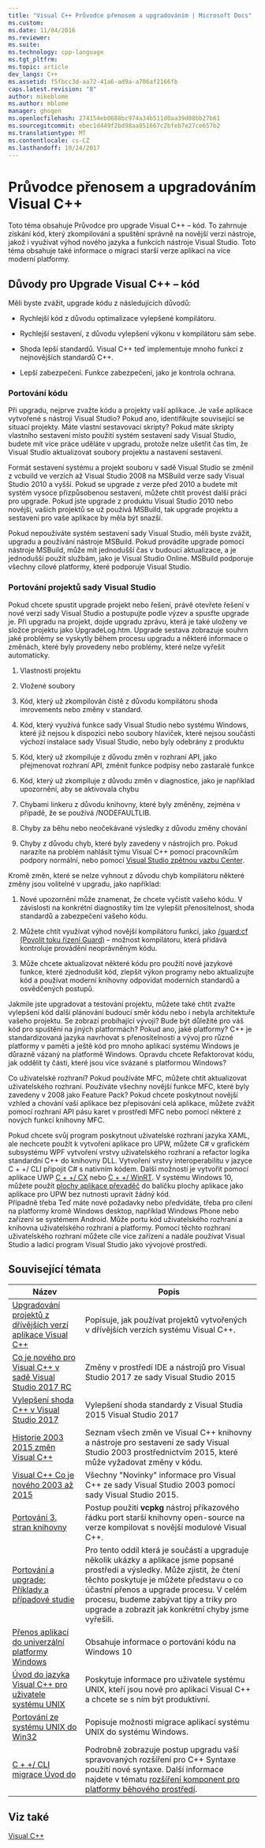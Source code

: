 ```yaml
---
title: "Visual C++ Průvodce přenosem a upgradováním | Microsoft Docs"
ms.custom: 
ms.date: 11/04/2016
ms.reviewer: 
ms.suite: 
ms.technology: cpp-language
ms.tgt_pltfrm: 
ms.topic: article
dev_langs: C++
ms.assetid: f5fbcc3d-aa72-41a6-ad9a-a706af2166fb
caps.latest.revision: "8"
author: mikeblome
ms.author: mblome
manager: ghogen
ms.openlocfilehash: 274154eb0688bc974a34b511d0aa39d08bb27b61
ms.sourcegitcommit: ebec1d449f2bd98aa851667c2bfeb7e27ce657b2
ms.translationtype: MT
ms.contentlocale: cs-CZ
ms.lasthandoff: 10/24/2017
---
```

# <a name="visual-c-porting-and-upgrading-guide"></a>Průvodce přenosem a upgradováním Visual C++
Toto téma obsahuje Průvodce pro upgrade Visual C++ – kód. To zahrnuje získání kód, který zkompilování a spuštění správně na novější verzi nástroje, jakož i využívat výhod nového jazyka a funkcích nástroje Visual Studio. Toto téma obsahuje také informace o migraci starší verze aplikací na více moderní platformy.  
  
## <a name="reasons-to-upgrade-visual-c-code"></a>Důvody pro Upgrade Visual C++ – kód  
 Měli byste zvážit, upgrade kódu z následujících důvodů:  
  
-   Rychlejší kód z důvodu optimalizace vylepšené kompilátoru.  
  
-   Rychlejší sestavení, z důvodu vylepšení výkonu v kompilátoru sám sebe.  
  
-   Shoda lepší standardů. Visual C++ teď implementuje mnoho funkcí z nejnovějších standardů C++.  
  
-   Lepší zabezpečení. Funkce zabezpečení, jako je kontrola ochrana.  
  
### <a name="porting-your-code"></a>Portování kódu  
 Při upgradu, nejprve zvažte kódu a projekty vaší aplikace. Je vaše aplikace vytvořené s nástroji Visual Studio?  Pokud ano, identifikujte související se situací projekty.  Máte vlastní sestavovací skripty?  Pokud máte skripty vlastního sestavení místo použití systém sestavení sady Visual Studio, budete mít více práce uděláte v upgradu, protože nelze ušetřit čas tím, že Visual Studio aktualizovat soubory projektu a nastavení sestavení.  
  
 Formát sestavení systému a projekt souboru v sadě Visual Studio se změnil z vcbuild ve verzích až Visual Studio 2008 na MSBuild verze sady Visual Studio 2010 a vyšší. Pokud se upgrade z verze před 2010 a budete mít systém vysoce přizpůsobenou sestavení, můžete chtít provést další práci pro upgrade.  Pokud jste upgrade z produktu Visual Studio 2010 nebo novější, vašich projektů se už používá MSBuild, tak upgrade projektu a sestavení pro vaše aplikace by měla být snazší.  
  
 Pokud nepoužíváte systém sestavení sady Visual Studio, měli byste zvážit, upgradu a používání nástroje MSBuild. Pokud provádíte upgrade pomocí nástroje MSBuild, může mít jednodušší čas v budoucí aktualizace, a je jednodušší použít službám, jako je Visual Studio Online. MSBuild podporuje všechny cílové platformy, které podporuje Visual Studio.  
  
### <a name="porting-visual-studio-projects"></a>Portování projektů sady Visual Studio  
  Pokud chcete spustit upgrade projekt nebo řešení, právě otevřete řešení v nové verzi sady Visual Studio a postupujte podle výzev a spusťte upgrade je.  Při upgradu na projekt, dojde upgradu zprávu, která je také uloženy ve složce projektu jako UpgradeLog.htm. Upgrade sestava zobrazuje souhrn jaké problémy se vyskytly během procesu upgradu a některé informace o změnách, které byly provedeny nebo problémy, které nelze vyřešit automaticky.  
  
1.  Vlastnosti projektu  
  
2.  Vložené soubory  
  
3.  Kód, který už zkompilován čistě z důvodu kompilátoru shoda imrovements nebo změny v standard.  
  
4.  Kód, který využívá funkce sady Visual Studio nebo systému Windows, které již nejsou k dispozici nebo soubory hlaviček, které nejsou součástí výchozí instalace sady Visual Studio, nebo byly odebrány z produktu  
  
5.  Kód, který už zkompiluje z důvodu změn v rozhraní API, jako přejmenovat rozhraní API, změnit funkce podpisy nebo zastaralé funkce  
  
6.  Kód, který už zkompiluje z důvodu změn v diagnostice, jako je například upozornění, aby se aktivovala chybu  
  
7.  Chybami linkeru z důvodu knihovny, které byly změněny, zejména v případě, že se používá /NODEFAULTLIB.  
  
8.  Chyby za běhu nebo neočekávané výsledky z důvodu změny chování  
  
9. Chyby z důvodu chyb, které byly zavedeny v nástrojích pro. Pokud narazíte na problém nahlásit týmu Visual C++ pomocí pracovníkům podpory normální, nebo pomocí [Visual Studio zpětnou vazbu Center](http://connect.microsoft.com/VisualStudio/Feedback).  
  
 Kromě změn, které se nelze vyhnout z důvodu chyb kompilátoru některé změny jsou volitelné v upgradu, jako například:  
  
1.  Nové upozornění může znamenat, že chcete vyčistit vašeho kódu. V závislosti na konkrétní diagnostiky tím lze vylepšit přenositelnost, shoda standardů a zabezpečení vašeho kódu.  
  
2.  Můžete chtít využívat výhod novější kompilátoru funkcí, jako [/guard:cf (Povolit toku řízení Guard)](../build/reference/guard-enable-control-flow-guard.md) – možnost kompilátoru, která přidává kontroluje provádění neoprávněným kódu.  
  
3.  Může chcete aktualizovat některé kódu pro použití nové jazykové funkce, které zjednodušit kód, zlepšit výkon programy nebo aktualizujte kód a používat moderní knihovny odpovídat moderních standardů a osvědčených postupů.  
  
 Jakmile jste upgradovat a testování projektu, můžete také chtít zvažte vylepšení kód další plánování budoucí směr kódu nebo i nebyla architektuře vašeho projektu. Se zobrazí probíhající vývoji? Bude být důležité pro váš kód pro spuštění na jiných platformách?  Pokud ano, jaké platformy?  C++ je standardizovaná jazyka navrhovat s přenositelnosti a vývoj pro různé platformy v paměti a ještě kód pro mnoho aplikací systému Windows je důrazně vázaný na platformě Windows. Opravdu chcete Refaktorovat kódu, jak oddělit ty části, které jsou více svázané s platformou Windows?  
  
 Co uživatelské rozhraní?  Pokud používáte MFC, můžete chtít aktualizovat uživatelského rozhraní.  Používáte všechny novější funkce MFC, které byly zavedeny v 2008 jako Feature Pack?  Pokud chcete poskytnout novější vzhled a chování vaší aplikace bez přepisování celá aplikace, můžete zvážit pomocí rozhraní API pásu karet v prostředí MFC nebo pomocí některé z nových funkcí knihovny MFC.  
  
 Pokud chcete svůj program poskytnout uživatelské rozhraní jazyka XAML, ale nechcete použít k vytvoření aplikace pro UPW, můžete C# v grafickém subsystému WPF vytvoření vrstvy uživatelského rozhraní a refactor logika standardní C++ do knihovny DLL. Vytvoření vrstvy interoperabilitu v jazyce C + +/ CLI připojit C# s nativním kódem. Další možností je vytvořit pomocí aplikace UWP [C + +/ CX](https://msdn.microsoft.com/en-us/library/windows/apps/xaml/hh699871.aspx) nebo [C + +/ WinRT](https://github.com/microsoft/cppwinrt). V systému Windows 10, můžete použít [plochy aplikace převaděč](https://msdn.microsoft.com/en-us/windows/uwp/porting/desktop-to-uwp-run-desktop-app-converter) do balíčku plochy aplikace jako aplikace pro UPW bez nutnosti upravit žádný kód.   
 Případně třeba Teď máte nové požadavky nebo předvídáte, třeba pro cílení na platformy kromě Windows desktop, například Windows Phone nebo zařízení se systémem Android. Může portu kód uživatelského rozhraní a knihovna uživatelského rozhraní a platformy. Pomocí těchto rozhraní uživatelského rozhraní můžete cíle více zařízení a nadále používat Visual Studio a ladicí program Visual Studio jako vývojové prostředí.  
  
## <a name="related-topics"></a>Související témata  
  
|Název|Popis|  
|-----------|-----------------|  
|[Upgradování projektů z dřívějších verzí aplikace Visual C++](upgrading-projects-from-earlier-versions-of-visual-cpp.md)|Popisuje, jak používat projektů vytvořených v dřívějších verzích systému Visual C++.|  
|[Co je nového pro Visual C++ v sadě Visual Studio 2017 RC](../what-s-new-for-visual-cpp-in-visual-studio.md)|Změny v prostředí IDE a nástrojů pro Visual Studio 2017 ze sady Visual Studio 2015|  
|[Vylepšení shoda C++ v Visual Studio 2017](../cpp-conformance-improvements-2017.md)|Vylepšení shoda standardy z Visual Studia 2015 Visual Studio 2017|  
|[Historie 2003 2015 změn Visual C++](visual-cpp-change-history-2003-2015.md)|Seznam všech změn ve Visual C++ knihovny a nástroje pro sestavení ze sady Visual Studio 2003 prostřednictvím 2015, které může vyžadovat změny v kódu.|  
|[Visual C++ Co je nového 2003 až 2015](visual-cpp-what-s-new-2003-through-2015.md)|Všechny "Novinky" informace pro Visual C++ ze sady Visual Studio 2003 pomocí sady Visual Studio 2015.|  
|[Portování 3. stran knihovny](porting-third-party-libraries.md)|Postup použití **vcpkg** nástroj příkazového řádku port starší knihovny open-source na verze kompilovat s novější modulové Visual C++.|  
|[Portování a upgrade: Příklady a případové studie](porting-and-upgrading-examples-and-case-studies.md)|Pro tento oddíl která je součástí a upgraduje několik ukázky a aplikace jsme popsané prostředí a výsledky. Může zjistit, že čtení těchto poskytuje je můžete představu o co účastní přenos a upgrade procesu. V celém procesu, budeme zabývat tipy a triky pro upgrade a zobrazit jak konkrétní chyby jsme vyřešili.|  
|[Přenos aplikací do univerzální platformy Windows](porting-to-the-universal-windows-platform-cpp.md)|Obsahuje informace o portování kódu na Windows 10|  
|[Úvod do jazyka Visual C++ pro uživatele systému UNIX](introduction-to-visual-cpp-for-unix-users.md)|Poskytuje informace pro uživatele systému UNIX, kteří jsou nové pro aplikaci Visual C++ a chcete se s ním být produktivní.|  
|[Portování ze systému UNIX do Win32](porting-from-unix-to-win32.md)|Popisuje možnosti migrace aplikací systému UNIX do systému Windows.|  
|[C + +/ CLI migrace Úvod do](../dotnet/cpp-cli-migration-primer.md)|Podrobně zobrazuje postup upgradu vaší spravovaných rozšíření pro C++ Syntaxe použití nové syntaxe. Další informace najdete v tématu [rozšíření komponent pro platformy běhového prostředí](../windows/component-extensions-for-runtime-platforms.md).|  
  
## <a name="see-also"></a>Viz také  
 [Visual C++](../visual-cpp-in-visual-studio.md)
